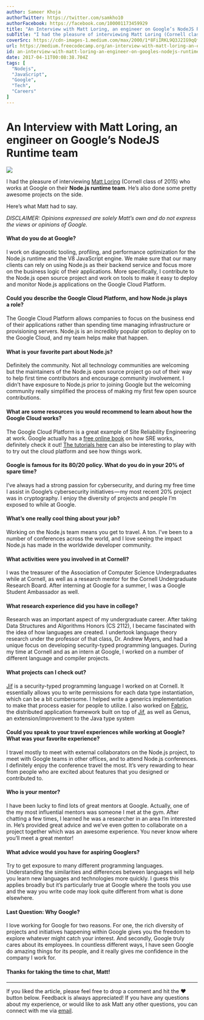 ```yaml
---
author: Sameer Khoja
authorTwitter: https://twitter.com/samkho10
authorFacebook: https://facebook.com/100001173459929
title: "An Interview with Matt Loring, an engineer on Google’s NodeJS Runtime team"
subTitle: "I had the pleasure of interviewing Matt Loring (Cornell class of 2015) who works at Google on their Node.js runtime team. He’s also done ..."
coverSrc: https://cdn-images-1.medium.com/max/2000/1*8FiIRKL9Q3J2IG9qQfo3KA.jpeg
url: https://medium.freecodecamp.org/an-interview-with-matt-loring-an-engineer-on-googles-nodejs-runtime-team-3de1adddffdd
id: an-interview-with-matt-loring-an-engineer-on-googles-nodejs-runtime-team-3de1adddffdd
date: 2017-04-11T00:08:38.704Z
tags: [
  "Nodejs",
  "JavaScript",
  "Google",
  "Tech",
  "Careers"
]
---
```

# An Interview with Matt Loring, an engineer on Google’s NodeJS Runtime team







![](https://cdn-images-1.medium.com/max/2000/1*8FiIRKL9Q3J2IG9qQfo3KA.jpeg)







I had the pleasure of interviewing [Matt Loring](http://mattloring.com) (Cornell class of 2015) who works at Google on their **Node.js runtime team**. He’s also done some pretty awesome projects on the side.

Here’s what Matt had to say.

_DISCLAIMER: Opinions expressed are solely Matt’s own and do not express the views or opinions of Google._

#### **What do you do at Google?**

I work on diagnostic tooling, profiling, and performance optimization for the Node.js runtime and the V8 JavaScript engine. We make sure that our many clients can rely on using Node.js as their backend service and focus more on the business logic of their applications. More specifically, I contribute to the Node.js open source project and work on tools to make it easy to deploy and monitor Node.js applications on the Google Cloud Platform.

#### **Could you describe the Google Cloud Platform, and how Node.js plays a role?**

The Google Cloud Platform allows companies to focus on the business end of their applications rather than spending time managing infrastructure or provisioning servers. Node.js is an incredibly popular option to deploy on to the Google Cloud, and my team helps make that happen.

#### **What is your favorite part about Node.js?**

Definitely the community. Not all technology communities are welcoming but the maintainers of the Node.js open source project go out of their way to help first time contributors and encourage community involvement. I didn’t have exposure to Node.js prior to joining Google but the welcoming community really simplified the process of making my first few open source contributions.

#### **What are some resources you would recommend to learn about how the Google Cloud works?**

The Google Cloud Platform is a great example of Site Reliability Engineering at work. Google actually has a [free online book](https://landing.google.com/sre/book.html) on how SRE works, definitely check it out! [The tutorials here](https://cloud.google.com/nodejs/) can also be interesting to play with to try out the cloud platform and see how things work.

#### **Google is famous for its 80/20 policy. What do you do in your 20% of spare time?**

I’ve always had a strong passion for cybersecurity, and during my free time I assist in Google’s cybersecurity initiatives — my most recent 20% project was in cryptography. I enjoy the diversity of projects and people I’m exposed to while at Google.

#### **What’s one really cool thing about your job?**

Working on the Node.js team means you get to travel. A ton. I’ve been to a number of conferences across the world, and I love seeing the impact Node.js has made in the worldwide developer community.

#### **What activities were you involved in at Cornell?**

I was the treasurer of the Association of Computer Science Undergraduates while at Cornell, as well as a research mentor for the Cornell Undergraduate Research Board. After interning at Google for a summer, I was a Google Student Ambassador as well.

#### **What research experience did you have in college?**

Research was an important aspect of my undergraduate career. After taking Data Structures and Algorithms Honors (CS 2112), I became fascinated with the idea of how languages are created. I undertook language theory research under the professor of that class, Dr. Andrew Myers, and had a unique focus on developing security-typed programming languages. During my time at Cornell and as an intern at Google, I worked on a number of different language and compiler projects.

#### **What projects can I check out?**

[Jif](http://www.cs.cornell.edu/jif/) is a security-typed programming language I worked on at Cornell. It essentially allows you to write permissions for each data type instantiation, which can be a bit cumbersome. I helped write a generics implementation to make that process easier for people to utilize. I also worked on [Fabric](https://www.cs.cornell.edu/projects/fabric/), the distributed application framework built on top of [Jif](http://www.cs.cornell.edu/Projects/genus/), as well as Genus, an extension/improvement to the Java type system

#### **Could you speak to your travel experiences while working at Google? What was your favorite experience?**

I travel mostly to meet with external collaborators on the Node.js project, to meet with Google teams in other offices, and to attend Node.js conferences. I definitely enjoy the conference travel the most. It’s very rewarding to hear from people who are excited about features that you designed or contributed to.

#### **Who is your mentor?**

I have been lucky to find lots of great mentors at Google. Actually, one of the my most influential mentors was someone I met at the gym. After chatting a few times, I learned he was a researcher in an area I’m interested in. He’s provided great advice and we’ve even gotten to collaborate on a project together which was an awesome experience. You never know where you’ll meet a great mentor!

#### **What advice would you have for aspiring Googlers?**

Try to get exposure to many different programming languages. Understanding the similarities and differences between languages will help you learn new languages and technologies more quickly. I guess this applies broadly but it’s particularly true at Google where the tools you use and the way you write code may look quite different from what is done elsewhere.

#### **Last Question: Why Google?**

I love working for Google for two reasons. For one, the rich diversity of projects and initiatives happening within Google gives you the freedom to explore whatever might catch your interest. And secondly, Google truly cares about its employees. In countless different ways, I have seen Google do amazing things for its people, and it really gives me confidence in the company I work for.

#### Thanks for taking the time to chat, Matt!











* * *







If you liked the article, please feel free to drop a comment and hit the ❤️ button below. Feedback is always appreciated! If you have any questions about my experience, or would like to ask Matt any other questions, you can connect with me via [email](mailto:sk2327@cornell.edu).








